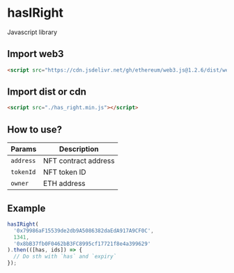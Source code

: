 # hasIRight

Javascript library

## Import web3

```html
<script src="https://cdn.jsdelivr.net/gh/ethereum/web3.js@1.2.6/dist/web3.min.js"></script>
```

## Import dist or cdn

```html
<script src="./has_right.min.js"></script>
```

## How to use?

| Params    | Description          |
| --------- | -------------------- |
| `address` | NFT contract address |
| `tokenId` | NFT token ID         |
| `owner`   | ETH address          |

## Example

```javascript
hasIRight(
  '0x79986aF15539de2db9A5086382daEdA917A9CF0C',
  1341,
  '0x8bB37fb0F0462bB3FC8995cf17721f8e4a399629'
).then(([has, ids]) => {
  // Do sth with `has` and `expiry`
});
```
